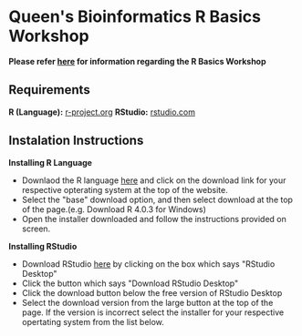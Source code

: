 # Queen's Bioinformatics R Basics Workshop

**Please refer [here](https://www.qubioinfo.com/events) for information regarding the R Basics Workshop**

## Requirements
**R (Language):** [r-project.org](https://www.r-project.org/)
**RStudio:** [rstudio.com](https://rstudio.com/products/rstudio/)

## Instalation Instructions
**Installing R Language**
* Downlaod the R language [here](https://cran.r-project.org/) and click on the download link for your respective opterating system at the top of the website.
* Select the "base" download option, and then select download at the top of the page.(e.g. Download R 4.0.3 for Windows)
* Open the installer downloaded and follow the instructions provided on screen.

**Installing RStudio**
* Download RStudio [here](https://rstudio.com/products/rstudio/) by clicking on the box which says "RStudio Desktop"
* Click the button which says "Download RStudio Desktop"
* Click the download button below the free version of RStudio Desktop
* Select the download version from the large button at the top of the page. If the version is incorrect select the installer for your respective opertating system from the list below.
